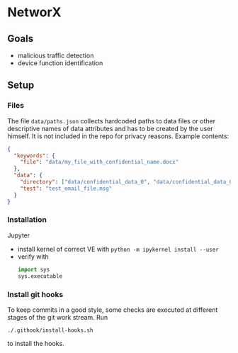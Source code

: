 <!-- [![Build Status](https://travis-ci.org/cyber-fighters/SemantiX.svg?branch=master)](https://travis-ci.org/cyber-fighters/SemantiX) -->

# NetworX

## Goals
* malicious traffic detection
* device function identification

## Setup

### Files
The file `data/paths.json` collects hardcoded paths to data files or other descriptive names of data attributes and has to be created by the user himself. It is not included in the repo for privacy reasons. Example contents:
```json
{
  "keywords": {
    "file": "data/my_file_with_confidential_name.docx"
  },
  "data": {
    "directory": ["data/confidential_data_0", "data/confidential_data_0"],
    "test": "test_email_file.msg"
  }
}

```

### Installation

Jupyter
* install kernel of correct VE with `python -m ipykernel install --user`
* verify with
	```python
	import sys
	sys.executable
	```
	
### Install git hooks
To keep commits in a good style, some checks are executed at different stages of the git work stream. Run
```shell
./.githook/install-hooks.sh
```
to install the hooks.
